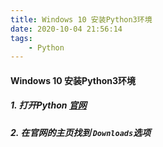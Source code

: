 ```yaml
---
title: Windows 10 安装Python3环境
date: 2020-10-04 21:56:14
tags:
    - Python
---
```

#### Windows 10 安装Python3环境

##### 1. 打开Python [官网](https://www.python.org/)
##### 2. 在官网的主页找到 `Downloads`选项
